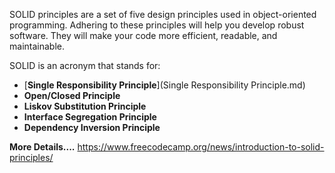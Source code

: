 SOLID principles are a set of five design principles used in object-oriented programming. Adhering to these principles will help you develop robust software. They will make your code more efficient, readable, and maintainable.

SOLID is an acronym that stands for:

- [**Single Responsibility Principle**](Single Responsibility Principle.md)
- **Open/Closed Principle**
- **Liskov Substitution Principle**
- **Interface Segregation Principle**
- **Dependency Inversion Principle**

**More Details....**
<a name = "More Details...">https://www.freecodecamp.org/news/introduction-to-solid-principles/</a>